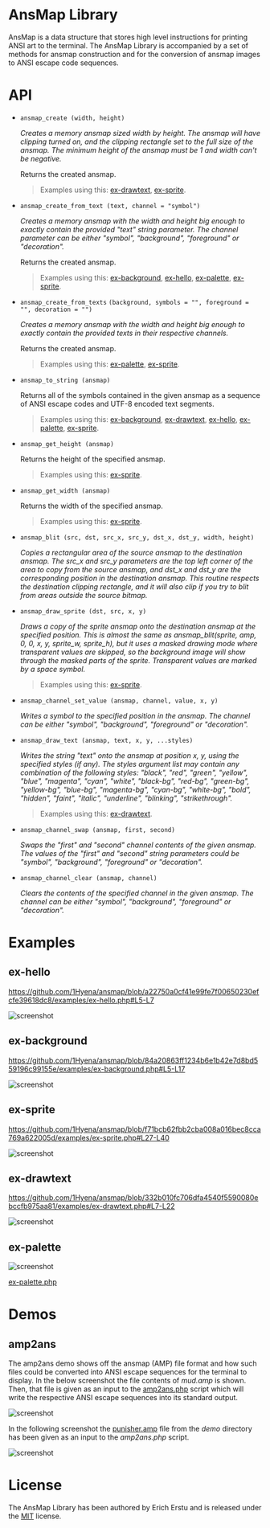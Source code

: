 # AnsMap Library ###############################################################

AnsMap is a data structure that stores high level instructions for printing ANSI
art to the terminal. The AnsMap Library is accompanied by a set of methods for
ansmap construction and for the conversion of ansmap images to ANSI escape code
sequences.


# API ##########################################################################

* `ansmap_create (width, height)`

    _Creates a memory ansmap sized width by height. The ansmap will have
    clipping turned on, and the clipping rectangle set to the full size of the
    ansmap. The minimum height of the ansmap must be 1 and width can't be
    negative._

    Returns the created ansmap.

    > Examples using this: [ex-drawtext](#ex-drawtext), [ex-sprite](#ex-sprite).

* `ansmap_create_from_text (text, channel = "symbol")`

    _Creates a memory ansmap with the width and height big enough to exactly
    contain the provided "text" string parameter. The channel parameter can be
    either "symbol", "background", "foreground" or "decoration"._

    Returns the created ansmap.

    > Examples using this: [ex-background](#ex-background),
    > [ex-hello](#ex-hello), [ex-palette](#ex-palette), [ex-sprite](#ex-sprite).

* `ansmap_create_from_texts`
    `(background, symbols = "", foreground = "", decoration = "")`

    _Creates a memory ansmap with the width and height big enough to exactly
    contain the provided texts in their respective channels._

    Returns the created ansmap.

    > Examples using this: [ex-palette](#ex-palette), [ex-sprite](#ex-sprite).

* `ansmap_to_string (ansmap)`

    Returns all of the symbols contained in the given ansmap as a sequence of
    ANSI escape codes and UTF-8 encoded text segments.

    > Examples using this: [ex-background](#ex-background),
    > [ex-drawtext](#ex-drawtext), [ex-hello](#ex-hello),
    > [ex-palette](#ex-palette), [ex-sprite](#ex-sprite).

* `ansmap_get_height (ansmap)`

    Returns the height of the specified ansmap.

    > Examples using this: [ex-sprite](#ex-sprite).

* `ansmap_get_width (ansmap)`

    Returns the width of the specified ansmap.

    > Examples using this: [ex-sprite](#ex-sprite).

* `ansmap_blit (src, dst, src_x, src_y, dst_x, dst_y, width, height)`

    _Copies a rectangular area of the source ansmap to the destination ansmap.
    The src_x and src_y parameters are the top left corner of the area to
    copy from the source ansmap, and dst_x and dst_y are the corresponding
    position in the destination ansmap. This routine respects the destination
    clipping rectangle, and it will also clip if you try to blit from areas
    outside the source bitmap._

* `ansmap_draw_sprite (dst, src, x, y)`

    _Draws a copy of the sprite ansmap onto the destination ansmap at the
    specified position. This is almost the same as ansmap_blit(sprite, amp, 0,
    0, x, y, sprite_w, sprite_h), but it uses a masked drawing mode where
    transparent values are skipped, so the background image will show through
    the masked parts of the sprite. Transparent values are marked by a space
    symbol._

    > Examples using this: [ex-sprite](#ex-sprite).

* `ansmap_channel_set_value (ansmap, channel, value, x, y)`

    _Writes a symbol to the specified position in the ansmap. The channel can
    be either "symbol", "background", "foreground" or "decoration"._

* `ansmap_draw_text (ansmap, text, x, y, ...styles)`

    _Writes the string "text" onto the ansmap at position x, y, using the
    specified styles (if any). The styles argument list may contain any
    combination of the following styles: "black", "red", "green", "yellow",
    "blue", "magenta", "cyan", "white", "black-bg", "red-bg", "green-bg",
    "yellow-bg", "blue-bg", "magenta-bg", "cyan-bg", "white-bg", "bold",
    "hidden", "faint", "italic", "underline", "blinking", "strikethrough"._

    > Examples using this: [ex-drawtext](#ex-drawtext).

* `ansmap_channel_swap (ansmap, first, second)`

    _Swaps the "first" and "second" channel contents of the given ansmap. The
    values of the "first" and "second" string parameters could be "symbol",
    "background", "foreground" or "decoration"._

* `ansmap_channel_clear (ansmap, channel)`

    _Clears the contents of the specified channel in the given ansmap. The
    channel can be either "symbol", "background", "foreground" or "decoration"._


# Examples #####################################################################

## ex-hello ####################################################################

https://github.com/1Hyena/ansmap/blob/a22750a0cf41e99fe7f00650230efcfe39618dc8/examples/ex-hello.php#L5-L7

![screenshot](img/ex-hello.png "console output of ex-hello.php")


## ex-background ###############################################################

https://github.com/1Hyena/ansmap/blob/84a20863ff1234b6e1b42e7d8bd559196c99155e/examples/ex-background.php#L5-L17

![screenshot](img/ex-background.png "console output of ex-background.php")


## ex-sprite ###################################################################

https://github.com/1Hyena/ansmap/blob/f71bcb62fbb2cba008a016bec8cca769a622005d/examples/ex-sprite.php#L27-L40

![screenshot](img/ex-sprite.png "console output of ex-sprite.php")


## ex-drawtext #################################################################

https://github.com/1Hyena/ansmap/blob/332b010fc706dfa4540f5590080ebccfb975aa81/examples/ex-drawtext.php#L7-L22

![screenshot](img/ex-drawtext.png "console output of ex-drawtext.php")


## ex-palette ##################################################################

![screenshot](img/ex-palette.png "console output of ex-palette.php")

[ex-palette.php](https://github.com/1Hyena/ansmap/blob/master/examples/ex-palette.php)


# Demos ########################################################################

## amp2ans #####################################################################

The amp2ans demo shows off the ansmap (AMP) file format and how such files could
be converted into ANSI escape sequences for the terminal to display. In the
below screenshot the file contents of _mud.amp_ is shown. Then, that
file is given as an input to the
[amp2ans.php](https://github.com/1Hyena/ansmap/blob/master/demo/amp2ans.php)
script which will write the respective ANSI escape sequences into its standard
output.

![screenshot](img/amp2ans.png "console output of amp2ans.php")

In the following screenshot the [punisher.amp](demo/punisher.amp) file from the
_demo_ directory has been given as an input to the _amp2ans.php_ script.

![screenshot](img/punisher.png "ANSI art from the punisher.amp file")

# License ######################################################################

The AnsMap Library has been authored by Erich Erstu and is released under the
[MIT](LICENSE) license.
